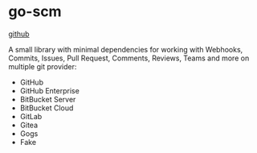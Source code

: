 # go-scm

[github](https://github.com/jenkins-x/go-scm)

A small library with minimal dependencies for working with Webhooks, Commits, Issues, Pull Request, Comments, Reviews, Teams and more on multiple git provider:

- GitHub
- GitHub Enterprise
- BitBucket Server
- BitBucket Cloud
- GitLab
- Gitea
- Gogs
- Fake
